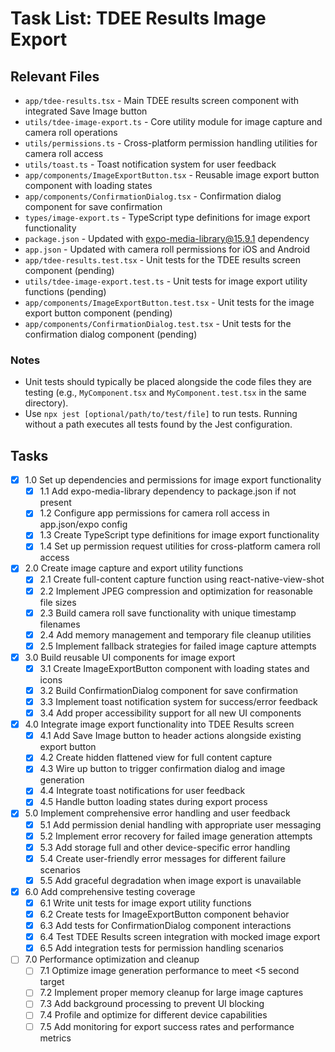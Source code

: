 # Task List: TDEE Results Image Export

## Relevant Files

- `app/tdee-results.tsx` - Main TDEE results screen component with integrated Save Image button
- `utils/tdee-image-export.ts` - Core utility module for image capture and camera roll operations
- `utils/permissions.ts` - Cross-platform permission handling utilities for camera roll access
- `utils/toast.ts` - Toast notification system for user feedback
- `app/components/ImageExportButton.tsx` - Reusable image export button component with loading states
- `app/components/ConfirmationDialog.tsx` - Confirmation dialog component for save confirmation
- `types/image-export.ts` - TypeScript type definitions for image export functionality
- `package.json` - Updated with expo-media-library@15.9.1 dependency
- `app.json` - Updated with camera roll permissions for iOS and Android
- `app/tdee-results.test.tsx` - Unit tests for the TDEE results screen component (pending)
- `utils/tdee-image-export.test.ts` - Unit tests for image export utility functions (pending)
- `app/components/ImageExportButton.test.tsx` - Unit tests for the image export button component (pending)
- `app/components/ConfirmationDialog.test.tsx` - Unit tests for the confirmation dialog component (pending)

### Notes

- Unit tests should typically be placed alongside the code files they are testing (e.g., `MyComponent.tsx` and `MyComponent.test.tsx` in the same directory).
- Use `npx jest [optional/path/to/test/file]` to run tests. Running without a path executes all tests found by the Jest configuration.

## Tasks

- [x] 1.0 Set up dependencies and permissions for image export functionality
  - [x] 1.1 Add expo-media-library dependency to package.json if not present
  - [x] 1.2 Configure app permissions for camera roll access in app.json/expo config
  - [x] 1.3 Create TypeScript type definitions for image export functionality
  - [x] 1.4 Set up permission request utilities for cross-platform camera roll access
- [x] 2.0 Create image capture and export utility functions
  - [x] 2.1 Create full-content capture function using react-native-view-shot
  - [x] 2.2 Implement JPEG compression and optimization for reasonable file sizes
  - [x] 2.3 Build camera roll save functionality with unique timestamp filenames
  - [x] 2.4 Add memory management and temporary file cleanup utilities
  - [x] 2.5 Implement fallback strategies for failed image capture attempts
- [x] 3.0 Build reusable UI components for image export
  - [x] 3.1 Create ImageExportButton component with loading states and icons
  - [x] 3.2 Build ConfirmationDialog component for save confirmation
  - [x] 3.3 Implement toast notification system for success/error feedback
  - [x] 3.4 Add proper accessibility support for all new UI components
- [x] 4.0 Integrate image export functionality into TDEE Results screen
  - [x] 4.1 Add Save Image button to header actions alongside existing export button
  - [x] 4.2 Create hidden flattened view for full content capture
  - [x] 4.3 Wire up button to trigger confirmation dialog and image generation
  - [x] 4.4 Integrate toast notifications for user feedback
  - [x] 4.5 Handle button loading states during export process
- [x] 5.0 Implement comprehensive error handling and user feedback
  - [x] 5.1 Add permission denial handling with appropriate user messaging
  - [x] 5.2 Implement error recovery for failed image generation attempts
  - [x] 5.3 Add storage full and other device-specific error handling
  - [x] 5.4 Create user-friendly error messages for different failure scenarios
  - [x] 5.5 Add graceful degradation when image export is unavailable
- [x] 6.0 Add comprehensive testing coverage
  - [x] 6.1 Write unit tests for image export utility functions
  - [x] 6.2 Create tests for ImageExportButton component behavior
  - [x] 6.3 Add tests for ConfirmationDialog component interactions
  - [x] 6.4 Test TDEE Results screen integration with mocked image export
  - [x] 6.5 Add integration tests for permission handling scenarios
- [ ] 7.0 Performance optimization and cleanup
  - [ ] 7.1 Optimize image generation performance to meet <5 second target
  - [ ] 7.2 Implement proper memory cleanup for large image captures
  - [ ] 7.3 Add background processing to prevent UI blocking
  - [ ] 7.4 Profile and optimize for different device capabilities
  - [ ] 7.5 Add monitoring for export success rates and performance metrics
